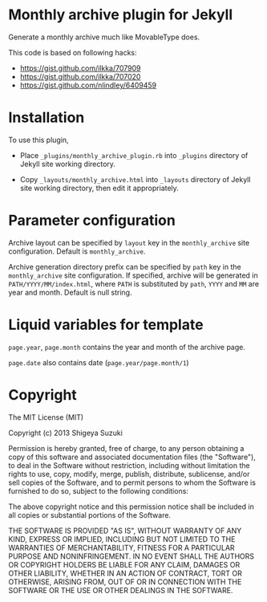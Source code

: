 # Monthly archive plugin for Jekyll

Generate a monthly archive much like MovableType does.

This code is based on following hacks:

- https://gist.github.com/ilkka/707909
- https://gist.github.com/ilkka/707020
- https://gist.github.com/nlindley/6409459


# Installation

To use this plugin,

- Place `_plugins/monthly_archive_plugin.rb` into `_plugins`
directory of Jekyll site working directory.

- Copy `_layouts/monthly_archive.html` into `_layouts` directory of
Jekyll site working directory, then edit it appropriately.

# Parameter configuration

Archive layout can be specified by `layout` key in the `monthly_archive`
site configuration. Default is `monthly_archive`.

Archive generation directory prefix can be specified by `path` key in the `monthly_archive`
site configuration. If specified, archive will be generated in
`PATH/YYYY/MM/index.html`, where `PATH` is substituted by `path`, `YYYY` and `MM` are
year and month. Default is null string.


# Liquid variables for template

`page.year`, `page.month` contains the year and month of the archive page.

`page.date` also contains date (`page.year/page.month/1`)

# Copyright

The MIT License (MIT)

Copyright (c) 2013 Shigeya Suzuki

Permission is hereby granted, free of charge, to any person obtaining a copy
of this software and associated documentation files (the "Software"), to deal
in the Software without restriction, including without limitation the rights
to use, copy, modify, merge, publish, distribute, sublicense, and/or sell
copies of the Software, and to permit persons to whom the Software is
furnished to do so, subject to the following conditions:

The above copyright notice and this permission notice shall be included in all
copies or substantial portions of the Software.

THE SOFTWARE IS PROVIDED "AS IS", WITHOUT WARRANTY OF ANY KIND, EXPRESS OR
IMPLIED, INCLUDING BUT NOT LIMITED TO THE WARRANTIES OF MERCHANTABILITY,
FITNESS FOR A PARTICULAR PURPOSE AND NONINFRINGEMENT. IN NO EVENT SHALL THE
AUTHORS OR COPYRIGHT HOLDERS BE LIABLE FOR ANY CLAIM, DAMAGES OR OTHER
LIABILITY, WHETHER IN AN ACTION OF CONTRACT, TORT OR OTHERWISE, ARISING FROM,
OUT OF OR IN CONNECTION WITH THE SOFTWARE OR THE USE OR OTHER DEALINGS IN THE
SOFTWARE.
